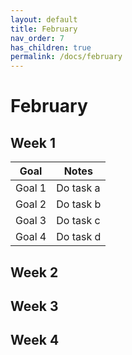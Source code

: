 ```yaml
---
layout: default
title: February
nav_order: 7
has_children: true
permalink: /docs/february
---
```


# February


## Week 1

| Goal | Notes | 
| ----------- | ----------- |
|Goal 1| Do task a | 
|Goal 2| Do task b | 
|Goal 3| Do task c | 
|Goal 4| Do task d | 

## Week 2

## Week 3

## Week 4

